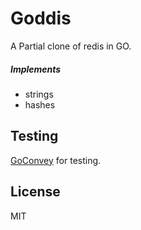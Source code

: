 # Goddis
A Partial clone of redis in GO.

##### Implements
- strings
- hashes


## Testing
[GoConvey](https://github.com/smartystreets/goconvey) for testing.

## License
MIT
